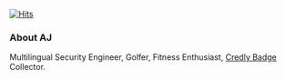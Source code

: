 [![Hits](https://hits.seeyoufarm.com/api/count/incr/badge.svg?url=https%3A%2F%2Fgithub.com%2Fmlajkim&count_bg=%2379C83D&title_bg=%23555555&icon=&icon_color=%23E7E7E7&title=hits&edge_flat=false)](https://hits.seeyoufarm.com)

### About AJ
Multilingual Security Engineer, Golfer, Fitness Enthusiast, [Credly Badge](https://www.credly.com/users/mlajkim/badges) Collector.
